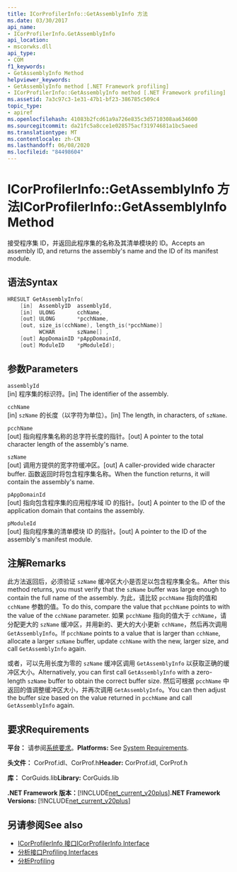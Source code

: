 ```yaml
---
title: ICorProfilerInfo::GetAssemblyInfo 方法
ms.date: 03/30/2017
api_name:
- ICorProfilerInfo.GetAssemblyInfo
api_location:
- mscorwks.dll
api_type:
- COM
f1_keywords:
- GetAssemblyInfo Method
helpviewer_keywords:
- GetAssemblyInfo method [.NET Framework profiling]
- ICorProfilerInfo::GetAssemblyInfo method [.NET Framework profiling]
ms.assetid: 7a3c97c3-1e31-47b1-bf23-386785c509c4
topic_type:
- apiref
ms.openlocfilehash: 41083b2fcd61a9a726e835c3d5710308aa634600
ms.sourcegitcommit: da21fc5a8cce1e028575acf31974681a1bc5aeed
ms.translationtype: MT
ms.contentlocale: zh-CN
ms.lasthandoff: 06/08/2020
ms.locfileid: "84498604"
---
```

# <a name="icorprofilerinfogetassemblyinfo-method"></a><span data-ttu-id="dc3cb-102">ICorProfilerInfo::GetAssemblyInfo 方法</span><span class="sxs-lookup"><span data-stu-id="dc3cb-102">ICorProfilerInfo::GetAssemblyInfo Method</span></span>
<span data-ttu-id="dc3cb-103">接受程序集 ID，并返回此程序集的名称及其清单模块的 ID。</span><span class="sxs-lookup"><span data-stu-id="dc3cb-103">Accepts an assembly ID, and returns the assembly's name and the ID of its manifest module.</span></span>  
  
## <a name="syntax"></a><span data-ttu-id="dc3cb-104">语法</span><span class="sxs-lookup"><span data-stu-id="dc3cb-104">Syntax</span></span>  
  
```cpp  
HRESULT GetAssemblyInfo(  
    [in]  AssemblyID  assemblyId,  
    [in]  ULONG       cchName,  
    [out] ULONG       *pcchName,  
    [out, size_is(cchName), length_is(*pcchName)]  
          WCHAR       szName[] ,  
    [out] AppDomainID *pAppDomainId,  
    [out] ModuleID    *pModuleId);  
```  
  
## <a name="parameters"></a><span data-ttu-id="dc3cb-105">参数</span><span class="sxs-lookup"><span data-stu-id="dc3cb-105">Parameters</span></span>  
 `assemblyId`  
 <span data-ttu-id="dc3cb-106">[in] 程序集的标识符。</span><span class="sxs-lookup"><span data-stu-id="dc3cb-106">[in] The identifier of the assembly.</span></span>  
  
 `cchName`  
 <span data-ttu-id="dc3cb-107">[in] `szName` 的长度（以字符为单位）。</span><span class="sxs-lookup"><span data-stu-id="dc3cb-107">[in] The length, in characters, of `szName`.</span></span>  
  
 `pcchName`  
 <span data-ttu-id="dc3cb-108">[out] 指向程序集名称的总字符长度的指针。</span><span class="sxs-lookup"><span data-stu-id="dc3cb-108">[out] A pointer to the total character length of the assembly's name.</span></span>  
  
 `szName`  
 <span data-ttu-id="dc3cb-109">[out] 调用方提供的宽字符缓冲区。</span><span class="sxs-lookup"><span data-stu-id="dc3cb-109">[out] A caller-provided wide character buffer.</span></span> <span data-ttu-id="dc3cb-110">函数返回时将包含程序集名称。</span><span class="sxs-lookup"><span data-stu-id="dc3cb-110">When the function returns, it will contain the assembly's name.</span></span>  
  
 `pAppDomainId`  
 <span data-ttu-id="dc3cb-111">[out] 指向包含程序集的应用程序域 ID 的指针。</span><span class="sxs-lookup"><span data-stu-id="dc3cb-111">[out] A pointer to the ID of the application domain that contains the assembly.</span></span>  
  
 `pModuleId`  
 <span data-ttu-id="dc3cb-112">[out] 指向程序集的清单模块 ID 的指针。</span><span class="sxs-lookup"><span data-stu-id="dc3cb-112">[out] A pointer to the ID of the assembly's manifest module.</span></span>  
  
## <a name="remarks"></a><span data-ttu-id="dc3cb-113">注解</span><span class="sxs-lookup"><span data-stu-id="dc3cb-113">Remarks</span></span>  
 <span data-ttu-id="dc3cb-114">此方法返回后，必须验证 `szName` 缓冲区大小是否足以包含程序集全名。</span><span class="sxs-lookup"><span data-stu-id="dc3cb-114">After this method returns, you must verify that the `szName` buffer was large enough to contain the full name of the assembly.</span></span> <span data-ttu-id="dc3cb-115">为此，请比较 `pcchName` 指向的值和 `cchName` 参数的值。</span><span class="sxs-lookup"><span data-stu-id="dc3cb-115">To do this, compare the value that `pcchName` points to with the value of the `cchName` parameter.</span></span> <span data-ttu-id="dc3cb-116">如果 `pcchName` 指向的值大于 `cchName`，请分配更大的 `szName` 缓冲区，并用新的、更大的大小更新 `cchName`，然后再次调用 `GetAssemblyInfo`。</span><span class="sxs-lookup"><span data-stu-id="dc3cb-116">If `pcchName` points to a value that is larger than `cchName`, allocate a larger `szName` buffer, update `cchName` with the new, larger size, and call `GetAssemblyInfo` again.</span></span>  
  
 <span data-ttu-id="dc3cb-117">或者，可以先用长度为零的 `szName` 缓冲区调用 `GetAssemblyInfo` 以获取正确的缓冲区大小。</span><span class="sxs-lookup"><span data-stu-id="dc3cb-117">Alternatively, you can first call `GetAssemblyInfo` with a zero-length `szName` buffer to obtain the correct buffer size.</span></span> <span data-ttu-id="dc3cb-118">然后可根据 `pcchName` 中返回的值调整缓冲区大小，并再次调用 `GetAssemblyInfo`。</span><span class="sxs-lookup"><span data-stu-id="dc3cb-118">You can then adjust the buffer size based on the value returned in `pcchName` and call `GetAssemblyInfo` again.</span></span>  
  
## <a name="requirements"></a><span data-ttu-id="dc3cb-119">要求</span><span class="sxs-lookup"><span data-stu-id="dc3cb-119">Requirements</span></span>  
 <span data-ttu-id="dc3cb-120">**平台：** 请参阅[系统要求](../../get-started/system-requirements.md)。</span><span class="sxs-lookup"><span data-stu-id="dc3cb-120">**Platforms:** See [System Requirements](../../get-started/system-requirements.md).</span></span>  
  
 <span data-ttu-id="dc3cb-121">**头文件：** CorProf.idl、CorProf.h</span><span class="sxs-lookup"><span data-stu-id="dc3cb-121">**Header:** CorProf.idl, CorProf.h</span></span>  
  
 <span data-ttu-id="dc3cb-122">**库：** CorGuids.lib</span><span class="sxs-lookup"><span data-stu-id="dc3cb-122">**Library:** CorGuids.lib</span></span>  
  
 <span data-ttu-id="dc3cb-123">**.NET Framework 版本：**[!INCLUDE[net_current_v20plus](../../../../includes/net-current-v20plus-md.md)]</span><span class="sxs-lookup"><span data-stu-id="dc3cb-123">**.NET Framework Versions:** [!INCLUDE[net_current_v20plus](../../../../includes/net-current-v20plus-md.md)]</span></span>  
  
## <a name="see-also"></a><span data-ttu-id="dc3cb-124">另请参阅</span><span class="sxs-lookup"><span data-stu-id="dc3cb-124">See also</span></span>

- [<span data-ttu-id="dc3cb-125">ICorProfilerInfo 接口</span><span class="sxs-lookup"><span data-stu-id="dc3cb-125">ICorProfilerInfo Interface</span></span>](icorprofilerinfo-interface.md)
- [<span data-ttu-id="dc3cb-126">分析接口</span><span class="sxs-lookup"><span data-stu-id="dc3cb-126">Profiling Interfaces</span></span>](profiling-interfaces.md)
- [<span data-ttu-id="dc3cb-127">分析</span><span class="sxs-lookup"><span data-stu-id="dc3cb-127">Profiling</span></span>](index.md)
